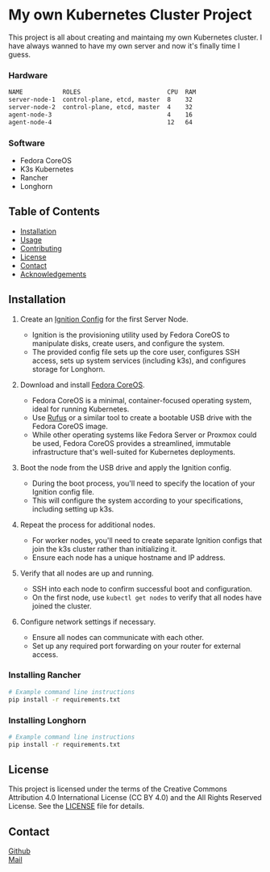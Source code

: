 # My own Kubernetes Cluster Project
This project is all about creating and maintaing my own Kubernetes cluster. I have always wanned to have my own server and now it's finally time I guess. 

### Hardware
```bash
NAME           ROLES                        CPU  RAM                       
server-node-1  control-plane, etcd, master  8    32
server-node-2  control-plane, etcd, master  4    32
agent-node-3                                4    16
agent-node-4                                12   64
```

### Software
- Fedora CoreOS
- K3s Kubernetes
- Rancher
- Longhorn

## Table of Contents
- [Installation](#installation)
- [Usage](#usage)
- [Contributing](#contributing)
- [License](#license)
- [Contact](#contact)
- [Acknowledgements](#acknowledgements)

## Installation
1. Create an [Ignition Config](/os/ignition_configs/first_node_config.yaml) for the first Server Node.
   - Ignition is the provisioning utility used by Fedora CoreOS to manipulate disks, create users, and configure the system.
   - The provided config file sets up the core user, configures SSH access, sets up system services (including k3s), and configures storage for Longhorn.

2. Download and install [Fedora CoreOS](https://fedoraproject.org/coreos/).
   - Fedora CoreOS is a minimal, container-focused operating system, ideal for running Kubernetes.
   - Use [Rufus](https://rufus.ie/) or a similar tool to create a bootable USB drive with the Fedora CoreOS image.
   - While other operating systems like Fedora Server or Proxmox could be used, Fedora CoreOS provides a streamlined, immutable infrastructure that's well-suited for Kubernetes deployments.

3. Boot the node from the USB drive and apply the Ignition config.
   - During the boot process, you'll need to specify the location of your Ignition config file.
   - This will configure the system according to your specifications, including setting up k3s.

4. Repeat the process for additional nodes.
   - For worker nodes, you'll need to create separate Ignition configs that join the k3s cluster rather than initializing it.
   - Ensure each node has a unique hostname and IP address.

5. Verify that all nodes are up and running.
   - SSH into each node to confirm successful boot and configuration.
   - On the first node, use `kubectl get nodes` to verify that all nodes have joined the cluster.

6. Configure network settings if necessary.
   - Ensure all nodes can communicate with each other.
   - Set up any required port forwarding on your router for external access.

### Installing Rancher

```bash
# Example command line instructions
pip install -r requirements.txt
```

### Installing Longhorn

```bash
# Example command line instructions
pip install -r requirements.txt
```

## License
This project is licensed under the terms of the Creative Commons Attribution 4.0 International License (CC BY 4.0) and the All Rights Reserved License. See the [LICENSE](LICENSE.txt) file for details.

## Contact
[Github](https://github.com/Knaeckebrothero) <br>
[Mail](mailto:OverlyGenericAddress@pm.me) <br>
